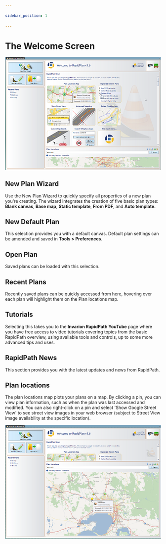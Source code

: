 ```yaml
---

sidebar_position: 1

---
```

# The Welcome Screen

![components](./assets/Components_of_the_Welcome_screen.png)

## New Plan Wizard

Use the New Plan Wizard to quickly specify all properties of a new plan you're creating. The wizard integrates the creation of five basic plan types: **Blank canvas**, **Base map**, **Static template**, **From PDF**, and **Auto template.**

## New Default Plan

This selection provides you with a default canvas. Default plan settings can be amended and saved in **Tools > Preferences**.

## Open Plan

Saved plans can be loaded with this selection.

## Recent Plans

Recently saved plans can be quickly accessed from here, hovering over each plan will highlight them on the Plan locations map.

## Tutorials

Selecting this takes you to the **Invarion RapidPath YouTube** page where you have free access to video tutorials covering topics from the basic RapidPath overview, using available tools and controls, up to some more advanced tips and uses.

## RapidPath News

This section provides you with the latest updates and news from RapidPath.

## Plan locations

The plan locations map plots your plans on a map. By clicking a pin, you can view plan information, such as when the plan was last accessed and modified. You can also right-click on a pin and select 'Show Google Street View' to see street view images in your web browser (subject to Street View image availability at the specific location).

![locations](./assets/Plan_locations.png)
